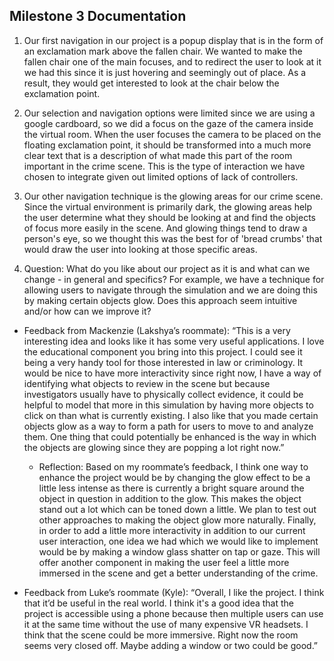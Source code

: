 ## Milestone 3 Documentation

1. Our first navigation in our project is a popup display that is in the form of an exclamation mark above the fallen chair. We wanted to make the fallen chair one of the main focuses, and to redirect the user to look at it we had this since it is just hovering and seemingly out of place. As a result, they would get interested to look at the chair below the exclamation point. 

2. Our selection and navigation options were limited since we are using a google cardboard, so we did a focus on the gaze of the camera inside the virtual room. When the user focuses the camera to be placed on the floating exclamation point, it should be transformed into a much more clear text that is a description of what made this part of the room important in the crime scene. This is the type of interaction we have chosen to integrate given out limited options of lack of controllers. 

3. Our other navigation technique is the glowing areas for our crime scene. Since the virtual environment is primarily dark, the glowing areas help the user determine what they should be looking at and find the objects of focus more easily in the scene. And glowing things tend to draw a person's eye, so we thought this was the best for of 'bread crumbs' that would draw the user into looking at those specific areas. 

4. Question: What do you like about our project as it is and what can we change - in general and specifics? For example, we have a technique for allowing users to navigate through the simulation and we are doing this by making certain objects glow. Does this approach seem intuitive and/or how can we improve it? 

- Feedback from Mackenzie (Lakshya’s roommate): “This is a very interesting idea and looks like it has some very useful applications. I love the educational component you bring into this project. I could see it being a very handy tool for those interested in law or criminology. It would be nice to have more interactivity since right now, I have a way of identifying what objects to review in the scene but because investigators usually have to physically collect evidence, it could be helpful to model that more in this simulation by having more objects to click on than what is currently existing. I also like that you made certain objects glow as a way to form a path for users to move to and analyze them. One thing that could potentially be enhanced is the way in which the objects are glowing since they are popping a lot right now.”
    - Reflection: Based on my roommate’s feedback, I think one way to enhance the project would be by changing the glow effect to be a little less intense as there is currently a bright square around the object in question in addition to the glow. This makes the object stand out a lot which can be toned down a little. We plan to test out other approaches to making the object glow more naturally. Finally, in order to add a little more interactivity in addition to our current user interaction, one idea we had which we would like to implement would be by making a window glass shatter on tap or gaze. This will offer another component in making the user feel a little more immersed in the scene and get a better understanding of the crime. 

- Feedback from Luke’s roommate (Kyle): “Overall, I like the project. I think that it’d be useful in the real world. I think it's a good idea that the project is accessible using a phone because then multiple users can use it at the same time without the use of many expensive VR headsets. I think that the scene could be more immersive. Right now the room seems very closed off. Maybe adding a window or two could be good.”
